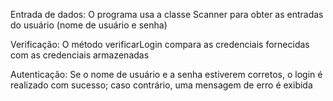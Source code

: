 Entrada de dados: O programa usa a classe Scanner para obter as entradas do usuário (nome de usuário e senha)

Verificação: O método verificarLogin compara as credenciais fornecidas com as credenciais armazenadas

Autenticação: Se o nome de usuário e a senha estiverem corretos, o login é realizado com sucesso; caso contrário, uma mensagem de erro é exibida
